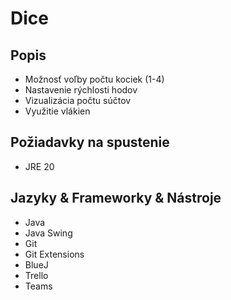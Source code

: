 <h1>Dice</h1>
<h2>Popis</h2>
<ul>
  <li>Možnosť voľby počtu kociek (1-4)</li>
  <li>Nastavenie rýchlosti hodov</li>
  <li>Vizualizácia počtu súčtov</li>
  <li>Využitie vlákien</li>
</ul>
<h2>Požiadavky na spustenie</h2>
<ul>
  <li>JRE 20</li>
</ul>

<h2>Jazyky & Frameworky & Nástroje</h2>
<ul>
  <li>Java</li>
  <li>Java Swing</li>
  <li>Git</li>
  <li>Git Extensions</li>
  <li>BlueJ</li>
  <li>Trello</li>
  <li>Teams</li>
</ul>
